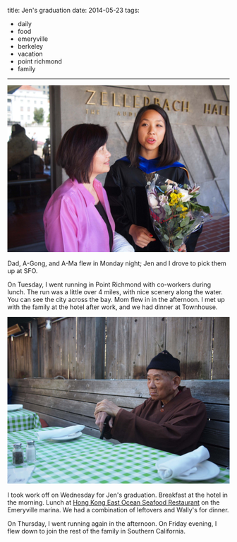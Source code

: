 title: Jen's graduation
date: 2014-05-23
tags:
- daily
- food
- emeryville
- berkeley
- vacation
- point richmond
- family
---

![Jen, the new graduate.](/images/jen-graduation.jpg)

Dad, A-Gong, and A-Ma flew in Monday night; Jen and I drove to pick them up at SFO.

On Tuesday, I went running in Point Richmond with co-workers during lunch. The run was a little over 4 miles, with nice scenery along the water. You can see the city across the bay. Mom flew in in the afternoon. I met up with the family at the hotel after work, and we had dinner at Townhouse.

![A-Gong at Townhouse.](/images/a-gong.jpg)

I took work off on Wednesday for Jen's graduation. Breakfast at the hotel in the morning. Lunch at [Hong Kong East Ocean Seafood Restaurant](http://www.hkeo.us/) on the Emeryville marina. We had a combination of leftovers and Wally's for dinner.

On Thursday, I went running again in the afternoon. On Friday evening, I flew down to join the rest of the family in Southern California.
